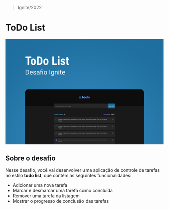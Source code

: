 > Ignite/2022

# ToDo List

<img src=".github/assets/todo-list.png" />

## Sobre o desafio

Nesse desafio, você vai desenvolver uma aplicação de controle de tarefas no estilo **todo list**, que contém as seguintes funcionalidades:

- Adicionar uma nova tarefa
- Marcar e desmarcar uma tarefa como concluída
- Remover uma tarefa da listagem
- Mostrar o progresso de conclusão das tarefas
